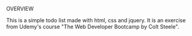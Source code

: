 OVERVIEW
  
This is a simple todo list made with html, css and jquery.
It is an exercise from Udemy's course "The Web Developer Bootcamp by Colt Steele".
